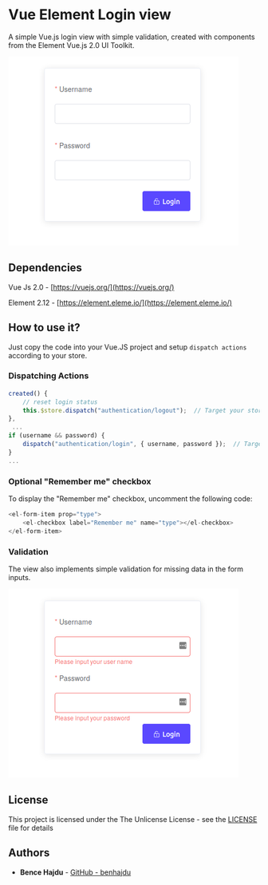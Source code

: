 # Vue Element Login view
A simple Vue.js login view with simple validation, created with components from the Element Vue.js 2.0 UI Toolkit.

![Login view](docs/login.png "Login view")

## Dependencies
Vue Js 2.0 - [https://vuejs.org/](https://vuejs.org/)

Element 2.12 - [https://element.eleme.io/](https://element.eleme.io/)

## How to use it?
Just copy the code into your Vue.JS project and setup `dispatch actions` according to your store.

### Dispatching Actions

```javascript
created() {
    // reset login status
    this.$store.dispatch("authentication/logout");  // Target your store action here 
},
 ...
if (username && password) {
    dispatch("authentication/login", { username, password });  // Target your store action
}
...
```
### Optional "Remember me" checkbox
To display the "Remember me" checkbox, uncomment the following code: 

```javascript
<el-form-item prop="type">
    <el-checkbox label="Remember me" name="type"></el-checkbox>
</el-form-item>
```

### Validation
The view also implements simple validation for missing data in the form inputs.

![Validation](docs/validate.png "Validation")

## License

This project is licensed under the The Unlicense License - see the [LICENSE](LICENSE) file for details

## Authors

* **Bence Hajdu** - [GitHub - benhajdu](https://github.com/benhajdu)